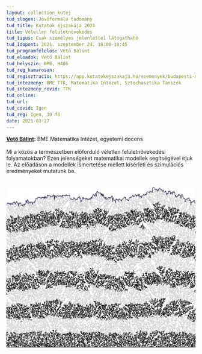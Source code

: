 ```yaml
---
layout: collection_kutej
tud_slogen: Jövőformáló tudomány
tud_title: Kutatók éjszakája 2021
title: Véletlen felületnövekedés
tud_tipus: Csak személyes jelenléttel látogatható
tud_idopont: 2021. szeptember 24. 18:00-18:45
tud_programfelelos: Vető Bálint
tud_eloadok: Vető Bálint
tud_helyszin: BME, H406
tud_reg_hamarosan:
tud_regisztracio: https://app.kutatokejszakaja.hu/esemenyek/budapesti-muszaki-es-gazdasagtudomanyi-egyetem/veletlen-feluletnovekedes
tud_intezmeny: BME TTK, Matematika Intézet, Sztochasztika Tanszék
tud_intezmeny_rovid: TTK
tud_online:
tud_url:
tud_covid: Igen
tud_reg: Igen, 30 fő
date: 2021-03-27
---
```


<b><a href="https://math.bme.hu/~vetob/" target="_blank">Vető Bálint</a>:</b> BME Matematika Intézet, egyetemi docens
<br><br>
Mi a közös a természetben előforduló véletlen felületnövekedési folyamatokban? Ezen jelenségeket matematikai modellek segítségével írjuk le. Az előadáson a modellek ismertetése mellett kísérleti és szimulációs eredményeket mutatunk be.     
<br><br>
<img src="images/veletlen_feluletnovekedes.png" max-width="500" class="center">
